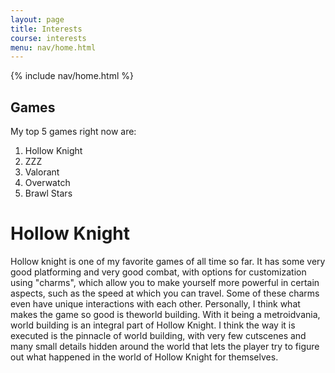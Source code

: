```yaml
---
layout: page
title: Interests
course: interests
menu: nav/home.html
---
```


{% include nav/home.html %}

## Games

My top 5 games right now are:
1. Hollow Knight
2. ZZZ
3. Valorant
4. Overwatch
5. Brawl Stars

# Hollow Knight

Hollow knight is one of my favorite games of all time so far. It has some very good platforming and very good combat, with options for customization using "charms", which allow you to make yourself more powerful in certain aspects, such as the speed at which you can travel. Some of these charms even have unique interactions with each other. Personally, I think what makes the game so good is theworld building. With it being a metroidvania, world building is an integral part of Hollow Knight. I think the way it is executed is the pinnacle of world building, with very few cutscenes and many small details hidden around the world that lets the player try to figure out what happened in the world of Hollow Knight for themselves. 